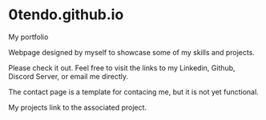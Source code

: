 # 0tendo.github.io
My portfolio


Webpage designed by myself to showcase some of my skills and projects.

Please check it out. Feel free to visit the links to my Linkedin, Github, Discord Server, or email me directly.

The contact page is a template for contacing me, but it is not yet functional.

My projects link to the associated project.
